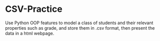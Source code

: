 # CSV-Practice
Use Python OOP features to model a class of students and their relevant properties such as grade, and store them in .csv format, then present the data in a html webpage.
